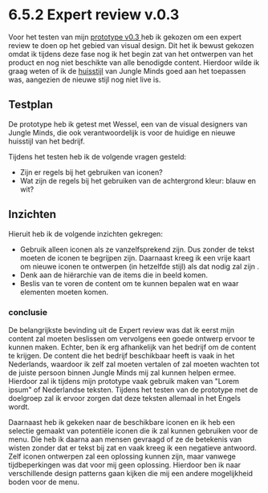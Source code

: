 # 6.5.2 Expert review v.0.3

Voor het testen van mijn [prototype v0.3 ](../4.-ontwerpfase/prototype-v0.3.md) heb ik gekozen om een expert review te doen op het gebied van visual design. Dit het ik bewust gekozen omdat ik tijdens deze fase nog ik het begin zat van het ontwerpen van het product en nog niet beschikte van alle benodigde content. Hierdoor wilde ik graag weten of ik de [huisstijl](../4.-ontwerpfase/4.2-identiteit-and-merkbeleving.md#huisstijl) van Jungle Minds goed aan het toepassen was, aangezien de nieuwe stijl nog niet live is. 

## Testplan 

De prototype heb ik getest met Wessel, een van de visual designers van Jungle Minds, die ook verantwoordelijk is voor de huidige en nieuwe huisstijl van het bedrijf. 

Tijdens het testen heb ik de volgende vragen gesteld:

* Zijn er regels bij het gebruiken van iconen?
* Wat zijn de regels bij het gebruiken van de achtergrond kleur: blauw en wit?

## Inzichten

Hieruit heb ik de volgende inzichten gekregen:

* Gebruik alleen iconen als ze vanzelfsprekend zijn. Dus zonder de tekst moeten de iconen te begrijpen zijn. Daarnaast kreeg ik een vrije kaart om nieuwe iconen te ontwerpen \(in hetzelfde stijl\) als dat nodig zal zijn .
* Denk aan de hiërarchie van de items die in beeld komen.
* Beslis van te voren de content om te kunnen bepalen wat en waar elementen moeten komen.

### conclusie

De belangrijkste bevinding uit de Expert review was dat ik eerst mijn content zal moeten beslissen om vervolgens een goede ontwerp ervoor te kunnen maken. Echter, ben ik erg afhankelijk van het bedrijf om de content te krijgen. De content die het bedrijf beschikbaar heeft is vaak in het Nederlands, waardoor ik zelf zal moeten vertalen of zal moeten wachten tot de juiste persoon binnen Jungle Minds mij zal kunnen helpen ermee. Hierdoor zal ik tijdens mijn prototype vaak gebruik maken van "Lorem ipsum" of Nederlandse teksten. Tijdens het testen van de prototype met de doelgroep zal ik ervoor zorgen dat deze teksten allemaal in het Engels wordt. 

Daarnaast heb ik gekeken naar de beschikbare iconen en ik heb een selectie gemaakt van potentiële iconen die ik zal kunnen gebruiken voor de menu. Die heb ik daarna aan mensen gevraagd of ze de betekenis van wisten zonder dat er tekst bij zat en vaak kreeg ik een negatieve antwoord. Zelf iconen ontwerpen zal een oplossing kunnen zijn, maar vanwege tijdbeperkingen was dat voor mij geen oplossing. Hierdoor ben ik naar verschillende design patterns gaan kijken die mij een andere mogelijkheid boden voor de menu. 

